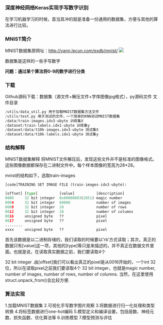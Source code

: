 
### 深度神经网络Keras实现手写数字识别

在学习机器学习的时候，首当其冲的就是准备一份通用的数据集，方便与其他的算法进行比较。

### MNIST简介
MNIST数据集原网址：http://yann.lecun.com/exdb/mnist/
![](assets/markdown-img-paste-20190216133336752.png)

数据集是这样的一些手写数字

**问题：通过某个算法将0-9的数字进行分类**

### 下载
Github源码下载：数据集（源文件+解压文件+字体图像jpg格式），py源码文件
文件目录
```python
/utils/data_util.py 用于加载MNIST数据集方法文件
/utils/test.py 用于测试的文件，一个简单的KNN测试MNIST数据集
/data/train-images.idx3-ubyte 训练集X
/dataset/train-labels.idx1-ubyte 训练集y
/dataset/data/t10k-images.idx3-ubyte 测试集X
/dataset/data/t10k-labels.idx1-ubyte 测试集y
```

### 结构解释
MNIST数据集解释
将MNIST文件解压后，发现这些文件并不是标准的图像格式。这些图像数据都保存在二进制文件中。每个样本图像的宽高为28*28。

mnist的结构如下，选取train-images
```python
[code]TRAINING SET IMAGE FILE (train-images-idx3-ubyte):

[offset] [type]          [value]          [description]
0000     32 bit integer  0x00000803(2051) magic number
0004     32 bit integer  60000            number of images
0008     32 bit integer  28               number of rows
0012     32 bit integer  28               number of columns
0016     unsigned byte   ??               pixel
0017     unsigned byte   ??               pixel
........
xxxx     unsigned byte   ??               pixel
```

首先该数据是以二进制存储的，我们读取的时候要以’rb’方式读取；其次，真正的数据只有[value]这一项，其他的[type]等只是来描述的，并不真正在数据文件里面。也就是说，在读取真实数据之前，我们要读取4个

32 bit integer
.由[offset]我们可以看出真正的pixel是从0016开始的，一个int 32位，所以在读取pixel之前我们要读取4个 32 bit integer，也就是magic number, number of images, number of rows, number of columns. 当然，在这里使用struct.unpack_from()会比较方便.


### 算法实现
1.加载MNIST数据集
2.可视化手写数字图片观察
3.将数据进行归一化处理和类型转换
4.将标签数据进行one-hot编码
5.模型定义和编译设置，包括层数、神经元数、损失函数、优化算法等
6.训练模型
7.模型预测与评估
